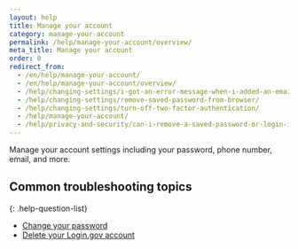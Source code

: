 ```yaml
---
layout: help
title: Manage your account
category: manage-your-account
permalink: /help/manage-your-account/overview/
meta_title: Manage your account
order: 0
redirect_from:
  - /en/help/manage-your-account/
  - /en/help/manage-your-account/overview/
  - /help/changing-settings/i-got-an-error-message-when-i-added-an-email/
  - /help/changing-settings/remove-saved-password-from-browser/
  - /help/changing-settings/turn-off-two-factor-authentication/
  - /help/manage-your-account/
  - /help/privacy-and-security/can-i-remove-a-saved-password-or-login-information-from-my-browser/
---
```


Manage your account settings including your password, phone number, email, and more.

## Common troubleshooting topics

{: .help-question-list}
- [Change your password](/help/manage-your-account/change-your-password/)
- [Delete your Login.gov account](/help/manage-your-account/delete-your-account/)
